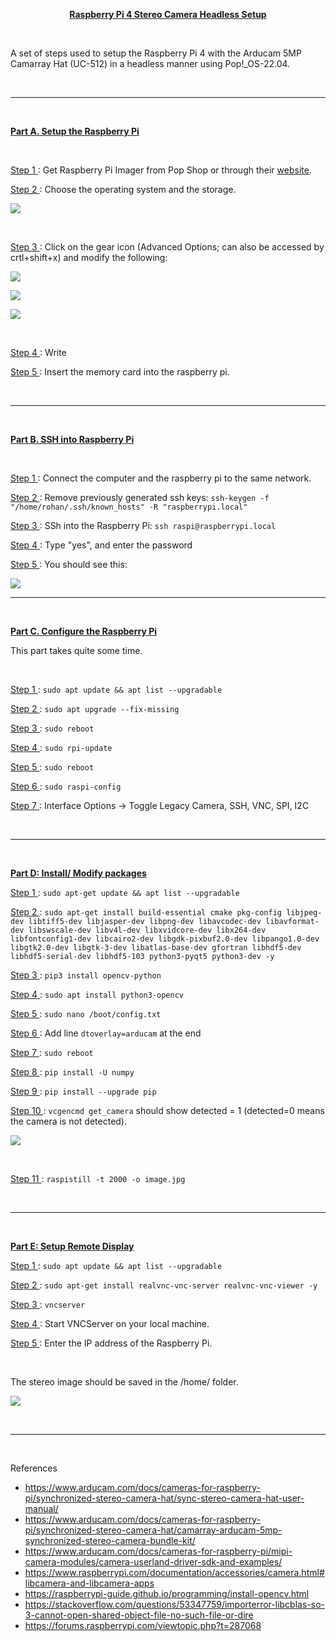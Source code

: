 <p align="center"><b><ins> Raspberry Pi 4 Stereo Camera Headless Setup </b></ins></p>

<br>

A set of steps used to setup the Raspberry Pi 4 with the Arducam 5MP Camarray Hat (UC-512) in a headless manner using Pop!_OS-22.04.

<br>

---

<br>

<b><ins> Part A. Setup the Raspberry Pi </ins></b>

<br>

<ins> Step 1 </ins> : Get Raspberry Pi Imager from Pop Shop or through their [website](https://www.raspberrypi.com/news/raspberry-pi-imager-imaging-utility/).

<ins> Step 2 </ins> : Choose the operating system and the storage.

![](assets/imager.png)

<br>

<ins> Step 3 </ins>: Click on the gear icon (Advanced Options; can also be accessed by crtl+shift+x) and modify the following:

![](assets/ao_1.png)

![](assets/ao_2.png)

![](assets/ao_3.png)

<br>

<ins> Step 4 </ins> : Write

<ins> Step 5 </ins> : Insert the memory card into the raspberry pi.

<br>

---

<br>

<ins><b> Part B. SSH into Raspberry Pi </b></ins>

<br>

<ins> Step 1 </ins>: Connect the computer and the raspberry pi to the same network.

<ins> Step 2 </ins>: Remove previously generated ssh keys: ```ssh-keygen -f "/home/rohan/.ssh/known_hosts" -R "raspberrypi.local"```

<ins> Step 3 </ins>: SSh into the Raspberry Pi: ```ssh raspi@raspberrypi.local```

<ins> Step 4 </ins>: Type "yes", and enter the password

<ins> Step 5 </ins>: You should see this:

![](assets/ssh.png)

---

<br>

<b><ins> Part C. Configure the Raspberry Pi </ins></b>

This part takes quite some time.

<br>

<ins> Step 1 </ins>: ```sudo apt update && apt list --upgradable```

<ins> Step 2 </ins>: ```sudo apt upgrade --fix-missing```

<ins> Step 3 </ins>: ```sudo reboot```

<ins> Step 4 </ins>: ```sudo rpi-update```

<ins> Step 5 </ins>: ```sudo reboot```

<ins> Step 6 </ins>: ```sudo raspi-config```

<ins> Step 7 </ins>: Interface Options -> Toggle Legacy Camera, SSH, VNC, SPI, I2C

<br>

---

<br>

<ins><b> Part D: Install/ Modify packages </b></ins>

<ins> Step 1 </ins>: ```sudo apt-get update && apt list --upgradable```

<ins> Step 2 </ins>: ```sudo apt-get install build-essential cmake pkg-config libjpeg-dev libtiff5-dev libjasper-dev libpng-dev libavcodec-dev libavformat-dev libswscale-dev libv4l-dev libxvidcore-dev libx264-dev libfontconfig1-dev libcairo2-dev libgdk-pixbuf2.0-dev libpango1.0-dev libgtk2.0-dev libgtk-3-dev libatlas-base-dev gfortran libhdf5-dev libhdf5-serial-dev libhdf5-103 python3-pyqt5 python3-dev -y```

<ins> Step 3 </ins>: ```pip3 install opencv-python```

<ins> Step 4 </ins>: ```sudo apt install python3-opencv```

<ins> Step 5 </ins>: ```sudo nano /boot/config.txt```

<ins> Step 6 </ins>: Add line ```dtoverlay=arducam``` at the end

<ins> Step 7 </ins>: ```sudo reboot```

<ins> Step 8 </ins>: ```pip install -U numpy```

<ins> Step 9 </ins>: ```pip install --upgrade pip```

<ins> Step 10 </ins>: ```vcgencmd get_camera``` should show detected = 1 (detected=0 means the camera is not detected).

![](assets/test_cam.png)

<br>

<ins> Step 11 </ins>: ```raspistill -t 2000 -o image.jpg```

<br>

---

<br>

<ins><b> Part E: Setup Remote Display </b></ins>

<ins> Step 1 </ins>: ```sudo apt update && apt list --upgradable```

<ins> Step 2 </ins>: ```sudo apt-get install realvnc-vnc-server realvnc-vnc-viewer -y```

<ins> Step 3 </ins>: ```vncserver```

<ins> Step 4 </ins>: Start VNCServer on your local machine.

<ins> Step 5 </ins>: Enter the IP address of the Raspberry Pi.

<br>

The stereo image should be saved in the /home/ folder.

![](./assets/output.png)

<br>

---

<br>

References

- https://www.arducam.com/docs/cameras-for-raspberry-pi/synchronized-stereo-camera-hat/sync-stereo-camera-hat-user-manual/
- https://www.arducam.com/docs/cameras-for-raspberry-pi/synchronized-stereo-camera-hat/camarray-arducam-5mp-synchronized-stereo-camera-bundle-kit/
- https://www.arducam.com/docs/cameras-for-raspberry-pi/mipi-camera-modules/camera-userland-driver-sdk-and-examples/
- https://www.raspberrypi.com/documentation/accessories/camera.html#libcamera-and-libcamera-apps
- https://raspberrypi-guide.github.io/programming/install-opencv.html
- https://stackoverflow.com/questions/53347759/importerror-libcblas-so-3-cannot-open-shared-object-file-no-such-file-or-dire
- https://forums.raspberrypi.com/viewtopic.php?t=287068
